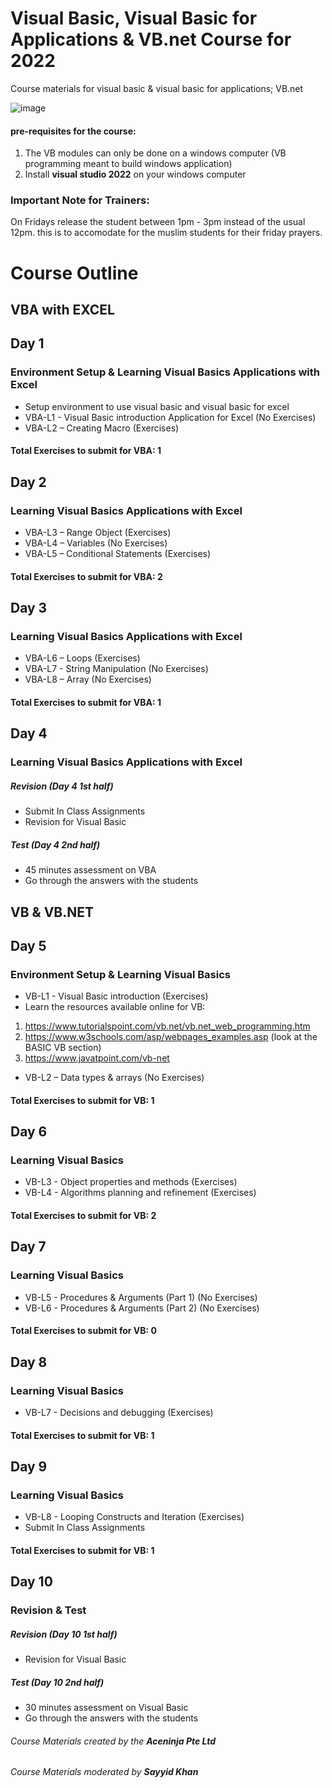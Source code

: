 # Visual Basic, Visual Basic for Applications & VB.net Course for 2022
Course materials for visual basic &amp; visual basic for applications; VB.net

![image](https://user-images.githubusercontent.com/22993048/109147028-80d6d380-779f-11eb-822b-4fd458ba3481.png)

#### pre-requisites for the course:
1. The VB modules can only be done on a windows computer (VB programming meant to build windows application)
2. Install **visual studio 2022** on your windows computer

### Important Note for Trainers:
On Fridays release the student between 1pm - 3pm instead of the usual 12pm. this is to accomodate for the muslim
students for their friday prayers.

# Course Outline

## VBA with EXCEL

## Day 1
### Environment Setup & Learning Visual Basics Applications with Excel

-	Setup environment to use visual basic and visual basic for excel
-	VBA-L1 - Visual Basic introduction Application for Excel (No Exercises)
-	VBA-L2 – Creating Macro (Exercises)

#### Total Exercises to submit for VBA: 1

## Day 2
### Learning Visual Basics Applications with Excel

- VBA-L3 – Range Object (Exercises)
-	VBA-L4 – Variables (No Exercises)
-	VBA-L5 – Conditional Statements (Exercises)


#### Total Exercises to submit for VBA: 2

## Day 3
### Learning Visual Basics Applications with Excel

-	VBA-L6 – Loops (Exercises)
-	VBA-L7 - String Manipulation (No Exercises)
-	VBA-L8 – Array (No Exercises)

#### Total Exercises to submit for VBA: 1

## Day 4
### Learning Visual Basics Applications with Excel

##### Revision (Day 4 1st half)
-	Submit In Class Assignments
-	Revision for Visual Basic

##### Test (Day 4 2nd half)
-	45 minutes assessment on VBA
-	Go through the answers with the students


## VB & VB.NET

## Day 5
### Environment Setup & Learning Visual Basics

-	VB-L1 - Visual Basic introduction (Exercises)
-	Learn the resources available online for VB:
  1. https://www.tutorialspoint.com/vb.net/vb.net_web_programming.htm
  2. https://www.w3schools.com/asp/webpages_examples.asp (look at the BASIC VB section)
  3. https://www.javatpoint.com/vb-net
-	VB-L2 – Data types & arrays (No Exercises)

#### Total Exercises to submit for VB: 1

## Day 6
### Learning Visual Basics

-	VB-L3 - Object properties and methods (Exercises)
-	VB-L4 - Algorithms planning and refinement (Exercises)

#### Total Exercises to submit for VB: 2

## Day 7
### Learning Visual Basics

-	VB-L5 - Procedures & Arguments (Part 1) (No Exercises)
-	VB-L6 - Procedures & Arguments (Part 2) (No Exercises)

#### Total Exercises to submit for VB: 0

## Day 8
### Learning Visual Basics

-	VB-L7 - Decisions and debugging (Exercises)


#### Total Exercises to submit for VB: 1

## Day 9
### Learning Visual Basics

-	VB-L8 - Looping Constructs and Iteration (Exercises)
-	Submit In Class Assignments

#### Total Exercises to submit for VB: 1


## Day 10
### Revision & Test

##### Revision (Day 10 1st half)

-	Revision for Visual Basic

##### Test (Day 10 2nd half)
-	30 minutes assessment on Visual Basic
-	Go through the answers with the students


###### Course Materials created by the **Aceninja Pte Ltd**
###### Course Materials moderated by **Sayyid Khan**
